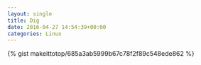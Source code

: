 ```yaml
---
layout: single                                                                                                              
title: Dig                                                                                                                       
date: 2016-04-27 14:54:39+00:00                                                                                                                        
categories: Linux                                                                                                                
---                                                                                                                              
```


{% gist makeittotop/685a3ab5999b67c78f2f89c548ede862 %}                                                                                                           

